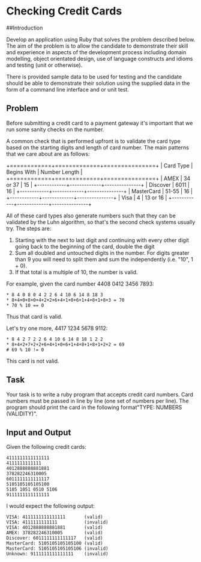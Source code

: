 # Checking Credit Cards

##Introduction

Develop an application using Ruby that solves the problem described below. The aim of the problem is to allow the candidate to demonstrate their skill and experience in aspects of the development process including domain modelling, object orientated design, use of language constructs and idioms and testing (unit or otherwise).

There is provided sample data to be used for testing and the candidate should be able to demonstrate their solution using the supplied data in the form of a command line interface and or unit test.

## Problem

Before submitting a credit card to a payment gateway it's important that we run some sanity checks on the number.

A common check that is performed upfront is to validate the card type based on the starting digits and length of card number. The main patterns that we care about are as follows:

+============+=============+===============+
| Card Type  | Begins With | Number Length |
+============+=============+===============+
| AMEX       | 34 or 37    | 15            |
+------------+-------------+---------------+
| Discover   | 6011        | 16            |
+------------+-------------+---------------+
| MasterCard | 51-55       | 16            |
+------------+-------------+---------------+
| Visa       | 4           | 13 or 16      |
+------------+-------------+---------------+

All of these card types also generate numbers such that they can be validated by the Luhn algorithm, so that's the second check systems usually try. The steps are:

1. Starting with the next to last digit and continuing with every other digit going back to the beginning of the card, double the digit
2. Sum all doubled and untouched digits in the number. For digits greater than 9 you will need to split them and sum the independently (i.e. "10", 1 + 0).
3. If that total is a multiple of 10, the number is valid.

For example, given the card number 4408 0412 3456 7893:

    * 8 4 0 8 0 4 2 2 6 4 10 6 14 8 18 3
    * 8+4+0+8+0+4+2+2+6+4+1+0+6+1+4+8+1+8+3 = 70
    * 70 % 10 == 0

Thus that card is valid.

Let's try one more, 4417 1234 5678 9112:

    * 8 4 2 7 2 2 6 4 10 6 14 8 18 1 2 2
    * 8+4+2+7+2+2+6+4+1+0+6+1+4+8+1+8+1+2+2 = 69
    # 69 % 10 != 0

This card is not valid.

## Task

Your task is to write a ruby program that accepts credit card numbers. Card numbers must be passed in line by line (one set of numbers per line). The program should print the card in the following format"TYPE: NUMBERS (VALIDITY)".

## Input and Output

Given the following credit cards:

    4111111111111111
    4111111111111
    4012888888881881
    378282246310005
    6011111111111117
    5105105105105100
    5105 1051 0510 5106
    9111111111111111

I would expect the following output:

    VISA: 4111111111111111       (valid)
    VISA: 4111111111111          (invalid)
    VISA: 4012888888881881       (valid)
    AMEX: 378282246310005        (valid)
    Discover: 6011111111111117   (valid)
    MasterCard: 5105105105105100 (valid)
    MasterCard: 5105105105105106 (invalid)
    Unknown: 9111111111111111    (invalid)
